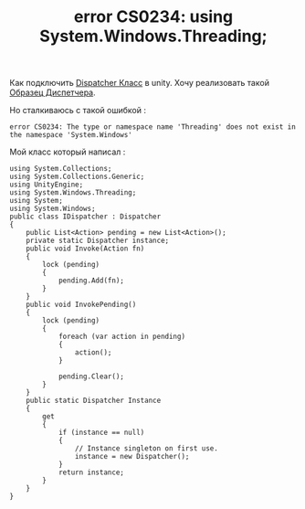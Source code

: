 ﻿---
title: "error CS0234: using System.Windows.Threading;"
se.owner.user_id: 178835
se.owner.display_name: "Ivan Triumphov"
se.owner.link: "https://ru.stackoverflow.com/users/178835/ivan-triumphov"
se.link: "https://ru.stackoverflow.com/questions/1060657/error-cs0234-using-system-windows-threading"
se.question_id: 1060657
se.post_type: question
se.score: 0
---
<p>Как подключить <a href="https://docs.microsoft.com/ru-ru/dotnet/api/system.windows.threading.dispatcher?view=netcore-3.0" rel="nofollow noreferrer">Dispatcher Класс</a> в unity. Хочу реализовать такой <a href="http://www.what-could-possibly-go-wrong.com/the-dispatcher-pattern/" rel="nofollow noreferrer">Образец Диспетчера</a>.</p>

<p>Но сталкиваюсь с такой ошибкой :</p>

<pre><code>error CS0234: The type or namespace name 'Threading' does not exist in the namespace 'System.Windows'
</code></pre>

<p>Мой класс который написал :</p>

<pre><code>using System.Collections;
using System.Collections.Generic;
using UnityEngine;
using System.Windows.Threading;
using System;
using System.Windows;
public class IDispatcher : Dispatcher
{
    public List&lt;Action&gt; pending = new List&lt;Action&gt;();
    private static Dispatcher instance;
    public void Invoke(Action fn)
    {
        lock (pending)
        {
            pending.Add(fn);
        }
    }
    public void InvokePending()
    {
        lock (pending)
        {
            foreach (var action in pending)
            {
                action();
            }

            pending.Clear();
        }
    }
    public static Dispatcher Instance
    {
        get
        {
            if (instance == null)
            {
                // Instance singleton on first use.
                instance = new Dispatcher();
            }
            return instance;
        }
    }
}
</code></pre>
